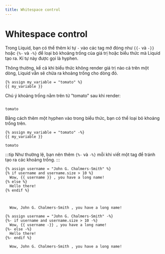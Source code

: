 ```yaml
---
title: Whitespace control
---
```


# Whitespace control

Trong Liquid, bạn có thể thêm kí tự `-` vào các tag mở đóng như `{{-` và `-}}` hoặc `{%-` và `-%}` để loại bỏ khoảng trống của giá trị hoặc biểu thức mà Liquid tạo ra.
Kí tự này được gọi là hyphen.

Thông thường, kể cả khi biểu thức không render giá trị nào cả trên một dòng, Liquid vẫn sẽ chừa ra khoảng trống cho dòng đó.

```liquid title="Input"
{% assign my_variable = "tomato" %}
{{ my_variable }}
```

Chú ý khoảng trống nằm trên từ "tomato" sau khi render:

```liquid title="Output"

tomato
```

Bằng cách thêm một hyphen vào trong biểu thức, bạn có thể loại bỏ khoảng trống trên.

```liquid title="Input"
{% assign my_variable = "tomato" -%}
{{ my_variable }}
```

```liquid title="Output"
tomato
```
:::tip
Như thường lệ, bạn nên thêm `{%-` và `-%}` mỗi khi viết một tag để tránh tạo ra các khoảng trống.
:::

```liquid title="Input"
{% assign username = "John G. Chalmers-Smith" %}
{% if username and username.size > 10 %}
  Wow, {{ username }} , you have a long name!
{% else %}
  Hello there!
{% endif %}
```

```liquid title="Output khi không có whitespace control"


  Wow, John G. Chalmers-Smith , you have a long name!
```

```liquid title="Input"
{% assign username = "John G. Chalmers-Smith" -%}
{%- if username and username.size > 10 -%}
  Wow, {{ username -}} , you have a long name!
{%- else -%}
  Hello there!
{%- endif %}
```

```liquid title="Output khi có whitespace control"
  Wow, John G. Chalmers-Smith , you have a long name!
```
